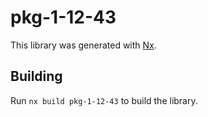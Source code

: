 # pkg-1-12-43

This library was generated with [Nx](https://nx.dev).

## Building

Run `nx build pkg-1-12-43` to build the library.
